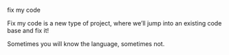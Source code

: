 fix my code

Fix my code is a new type of project, where we’ll jump into an existing code base and fix it!

Sometimes you will know the language, sometimes not.
